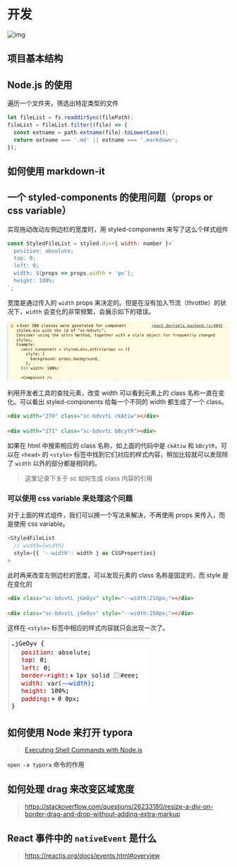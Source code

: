 # 开发



![img](http://tva3.sinaimg.cn/mw600/007aPnLRgy1gxdld58135j30ci0eldk2.jpg)



## 项目基本结构


## Node.js 的使用

遍历一个文件夹，筛选出特定类型的文件

```javascript
let fileList = fs.readdirSync(filePath);
fileList = fileList.filter((file) => {
  const extname = path.extname(file).toLowerCase();
  return extname === '.md' || extname === '.markdown';
});
```

## 如何使用 markdown-it

## 一个 styled-components 的使用问题（props or css variable）

实现拖动改动左侧边栏的宽度时，用 styled-components 来写了这么个样式组件

```javascript
const StyledFileList = styled.div<{ width: number }>`
  position: absolute;
  top: 0;
  left: 0;
  width: ${props => props.width + 'px'};
  height: 100%;
`;
```

宽度是通过传入的 `width` props 来决定的。但是在没有加入节流（throttle）的状况下，`width` 会变化的非常频繁，会展示如下的错误。

![image-20211221182204089](开发.assets/image-20211221182204089.png)

利用开发者工具的查找元素，改变 width 可以看到元素上的 class 名称一直在变化。可以看出 styled-components 给每一个不同的 width 都生成了一个 class。

```html
<div width="270" class="sc-bdvvtL ckAtiw"></div>

<div width="271" class="sc-bdvvtL bBcytR"><div>
```

如果在 html 中搜索相应的 class 名称，如上面的代码中是 `ckAtiw` 和 `bBcytR`，可以在 `<head>` 的 `<style>` 标签中找到它们对应的样式内容，稍加比较就可以发现除了 `width` 以外的部分都是相同的。


> 这里记录下关于 sc 如何生成 class 内容的引用

### 可以使用 css variable 来处理这个问题

对于上面的样式组件，我们可以换一个写法来解决，不再使用 props 来传入，而是使用 css variable。

```typescript
<StyledFileList
  // width={width}
  style={{ '--width': width } as CSSProperties}
>
```

此时再来改变左侧边栏的宽度，可以发现元素的 class 名称是固定的，而 style 是在变化的

```html
<div class="sc-bdvvtL jGeOyv" style="--width:210px;"></div>

<div class="sc-bdvvtL jGeOyv" style="--width:250px;"></div>
```

这样在 `<style>` 标签中相应的样式内容就只会出现一次了。

![image-20211221190002624](开发.assets/image-20211221190002624.png)

## 如何使用 Node 来打开 typora

> [Executing Shell Commands with Node.js](https://stackabuse.com/executing-shell-commands-with-node-js/)

`open -a typora` 命令的作用


## 如何处理 drag 来改变区域宽度

> https://stackoverflow.com/questions/26233180/resize-a-div-on-border-drag-and-drop-without-adding-extra-markup


## React 事件中的 `nativeEvent` 是什么

> https://reactjs.org/docs/events.html#overview